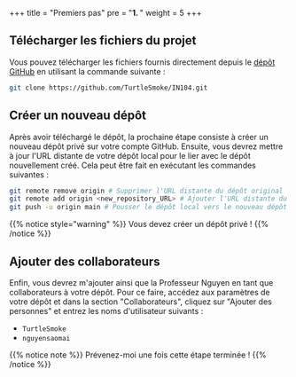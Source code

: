+++
title = "Premiers pas"
pre = "<b>1. </b>"
weight = 5
+++

## Télécharger les fichiers du projet

Vous pouvez télécharger les fichiers fournis directement depuis
le [dépôt GitHub](https://github.com/TurtleSmoke/IN104.git) en utilisant la commande suivante :

```bash
git clone https://github.com/TurtleSmoke/IN104.git
```

## Créer un nouveau dépôt

Après avoir téléchargé le dépôt, la prochaine étape consiste à créer un nouveau dépôt privé sur votre compte GitHub.
Ensuite, vous devrez mettre à jour l'URL distante de votre dépôt local pour le lier avec le dépôt nouvellement créé.
Cela peut être fait en exécutant les commandes suivantes :

```bash
git remote remove origin # Supprimer l'URL distante du dépôt original
git remote add origin <new_repository_URL> # Ajouter l'URL distante du nouveau dépôt
git push -u origin main # Pousser le dépôt local vers le nouveau dépôt
```

{{% notice style="warning" %}}
Vous devez créer un dépôt privé !
{{% /notice %}}

## Ajouter des collaborateurs

Enfin, vous devrez m'ajouter ainsi que la Professeur Nguyen en tant que collaborateurs à votre dépôt. Pour ce faire,
accédez aux paramètres de votre dépôt et dans la section "Collaborateurs", cliquez sur "Ajouter des
personnes" et entrez les noms d'utilisateur suivants :

- `TurtleSmoke`
- `nguyensaomai`

{{% notice note %}}
Prévenez-moi une fois cette étape terminée !
{{% /notice %}}
